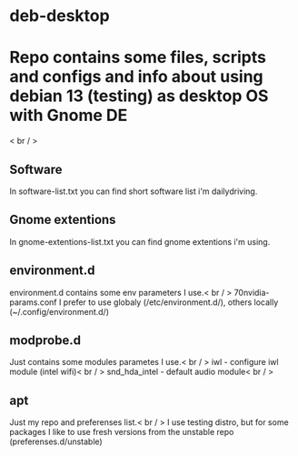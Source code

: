 # deb-desktop
Repo contains some files, scripts and configs and info about using debian 13 (testing) as desktop OS with Gnome DE
=======
< br / >
## Software
In software-list.txt you can find short software list i'm dailydriving.

## Gnome extentions
In gnome-extentions-list.txt you can find gnome extentions i'm using.

## environment.d
environment.d contains some env parameters I use.< br / >
70nvidia-params.conf I prefer to use globaly (/etc/environment.d/), others locally (~/.config/environment.d/)

## modprobe.d
Just contains some modules parametes I use.< br / >
iwl - configure iwl module (intel wifi)< br / >
snd_hda_intel - default audio module< br / >

## apt
Just my repo and preferenses list.< br / >
I use testing distro, but for some packages I like to use fresh versions from the unstable repo (preferenses.d/unstable)
